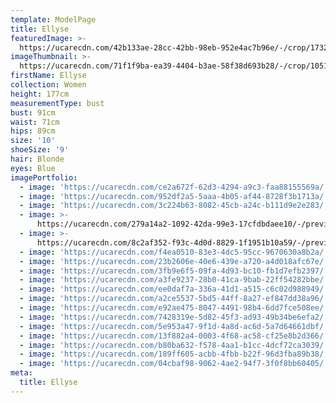 ```yaml
---
template: ModelPage
title: Ellyse
featuredImage: >-
  https://ucarecdn.com/42b133ae-28cc-42bb-98eb-952e4ac7b96e/-/crop/1732x881/0,161/-/preview/
imageThumbnail: >-
  https://ucarecdn.com/71f1f9ba-ea39-4404-b3ae-58f38d693b28/-/crop/1051x1412/298,0/-/preview/
firstName: Ellyse
collection: Women
height: 177cm
measurementType: bust
bust: 91cm
waist: 71cm
hips: 89cm
size: '10'
shoeSize: '9'
hair: Blonde
eyes: Blue
imagePortfolio:
  - image: 'https://ucarecdn.com/ce2a672f-62d3-4294-a9c3-faa88155569a/'
  - image: 'https://ucarecdn.com/952df2a5-5aaa-4b05-af44-8728f3b1713a/'
  - image: 'https://ucarecdn.com/3c224b63-8082-45cb-a24c-b111d9e2e283/'
  - image: >-
      https://ucarecdn.com/279a14a2-1092-42da-99e3-17cfdbdaee10/-/preview/-/enhance/50/
  - image: >-
      https://ucarecdn.com/8c2af352-f93c-4d0d-8829-1f1951b10a59/-/preview/-/enhance/50/
  - image: 'https://ucarecdn.com/f4ea0510-83e3-4dc5-95cc-9670630a8b2a/'
  - image: 'https://ucarecdn.com/23b2606e-40e6-439e-a720-a4d018afc67e/'
  - image: 'https://ucarecdn.com/3fb9e6f5-09fa-4d93-bc10-fb1d7efb2397/'
  - image: 'https://ucarecdn.com/a3fe9237-28b0-41ca-9bab-22ff54282bbe/'
  - image: 'https://ucarecdn.com/ee0daf7a-336a-41d1-a515-c6c02d988949/'
  - image: 'https://ucarecdn.com/a2ce5537-5bd5-44ff-8a27-ef847dd38a96/'
  - image: 'https://ucarecdn.com/e92ae475-8047-4491-98b4-6dd7fce508ee/'
  - image: 'https://ucarecdn.com/7428319e-5d82-45f3-ad93-49b34be6efa2/'
  - image: 'https://ucarecdn.com/5e953a47-9f1d-4a8d-ac6d-5a7d64661dbf/'
  - image: 'https://ucarecdn.com/13f882a4-0003-4f68-ac58-cf25e8b2d366/'
  - image: 'https://ucarecdn.com/b80ba632-f578-4aa1-b1cc-4dcf72ca3039/'
  - image: 'https://ucarecdn.com/189ff605-acbb-4fbb-b22f-96d3fba89b38/'
  - image: 'https://ucarecdn.com/04cbaf98-9062-4ae2-94f7-3f0f8bb60405/'
meta:
  title: Ellyse
---
```


